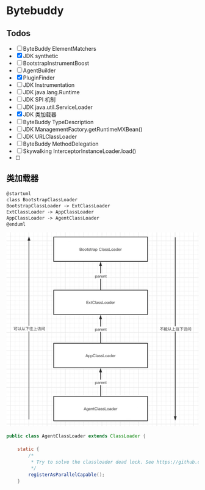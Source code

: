 # Bytebuddy

## Todos

* [ ] ByteBuddy ElementMatchers
* [x] JDK synthetic
* [ ] BootstrapInstrumentBoost
* [ ] AgentBuilder
* [x] PluginFinder
* [ ] JDK Instrumentation
* [ ] JDK java.lang.Runtime
* [ ] JDK SPI 机制
* [ ] JDK java.util.ServiceLoader
* [x] JDK 类加载器
* [ ] ByteBuddy TypeDescription
* [ ] JDK ManagementFactory.getRuntimeMXBean()
* [ ] JDK URLClassLoader
* [ ] ByteBuddy MethodDelegation
* [ ] Skywalking InterceptorInstanceLoader.load()
* [ ] 
	
## 类加载器

``` plantuml
@startuml
class BootstrapClassLoader
BootstrapClassLoader -> ExtClassLoader
ExtClassLoader -> AppClassLoader
AppClassLoader -> AgentClassLoader
@enduml
```

![](media/16310716646681.jpg)


``` java
public class AgentClassLoader extends ClassLoader {

    static {
        /*
         * Try to solve the classloader dead lock. See https://github.com/apache/skywalking/pull/2016
         */
        registerAsParallelCapable();
    }
```







